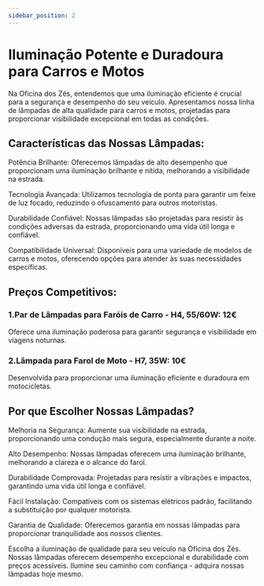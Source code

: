 ```yaml
---
sidebar_position: 2
---
```


# Iluminação Potente e Duradoura para Carros e Motos

Na Oficina dos Zés, entendemos que uma iluminação eficiente é crucial para a segurança e desempenho do seu veículo. Apresentamos nossa linha de lâmpadas de alta qualidade para carros e motos, projetadas para proporcionar visibilidade excepcional em todas as condições.



## Características das Nossas Lâmpadas:

Potência Brilhante: Oferecemos lâmpadas de alto desempenho que proporcionam uma iluminação brilhante e nítida, melhorando a visibilidade na estrada.

Tecnologia Avançada: Utilizamos tecnologia de ponta para garantir um feixe de luz focado, reduzindo o ofuscamento para outros motoristas.

Durabilidade Confiável: Nossas lâmpadas são projetadas para resistir às condições adversas da estrada, proporcionando uma vida útil longa e confiável.

Compatibilidade Universal: Disponíveis para uma variedade de modelos de carros e motos, oferecendo opções para atender às suas necessidades específicas.

## Preços Competitivos:

### 1.Par de Lâmpadas para Faróis de Carro - H4, 55/60W: 12€

Oferece uma iluminação poderosa para garantir segurança e visibilidade em viagens noturnas.

### 2.Lâmpada para Farol de Moto - H7, 35W: 10€

Desenvolvida para proporcionar uma iluminação eficiente e duradoura em motocicletas.

## Por que Escolher Nossas Lâmpadas?

Melhoria na Segurança: Aumente sua visibilidade na estrada, proporcionando uma condução mais segura, especialmente durante a noite.

Alto Desempenho: Nossas lâmpadas oferecem uma iluminação brilhante, melhorando a clareza e o alcance do farol.

Durabilidade Comprovada: Projetadas para resistir a vibrações e impactos, garantindo uma vida útil longa e confiável.

Fácil Instalação: Compatíveis com os sistemas elétricos padrão, facilitando a substituição por qualquer motorista.

Garantia de Qualidade: Oferecemos garantia em nossas lâmpadas para proporcionar tranquilidade aos nossos clientes.

Escolha a iluminação de qualidade para seu veículo na Oficina dos Zés. Nossas lâmpadas oferecem desempenho excepcional e durabilidade com preços acessíveis. Ilumine seu caminho com confiança - adquira nossas lâmpadas hoje mesmo.